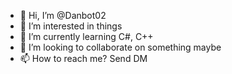 - 👋 Hi, I’m @Danbot02
- 👀 I’m interested in things
- 🌱 I’m currently learning C#, C++
- 💞️ I’m looking to collaborate on something maybe
- 📫 How to reach me? Send DM

<!---
Danbot02/Danbot02 is a ✨ special ✨ repository because its `README.md` (this file) appears on your GitHub profile.
You can click the Preview link to take a look at your changes.
--->
